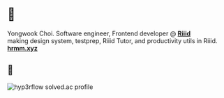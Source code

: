 # :sushi: 
Yongwook Choi. Software engineer, Frontend developer @ **[Riiid](https://www.riiid.co/en/main)**  
making design system, testprep, Riiid Tutor, and productivity utils in Riiid.  
**[hrmm.xyz](https://hrmm.xyz)**
## :eyes:
![hyp3rflow solved.ac profile](https://github-readme-solvedac.hyp3rflow.vercel.app/api/?handle=hyperflow)
